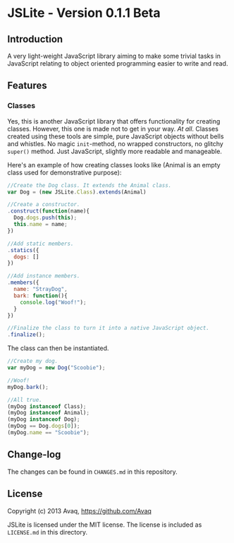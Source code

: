 # JSLite - Version 0.1.1 Beta

## Introduction

A very light-weight JavaScript library aiming to make some trivial tasks in JavaScript
relating to object oriented programming easier to write and read.

## Features

### Classes

Yes, this is another JavaScript library that offers functionality for creating classes.
However, this one is made not to get in your way. *At all*. Classes created using these
tools are simple, pure JavaScript objects without bells and whistles. No magic 
`init`-method, no wrapped constructors, no glitchy `super()` method. Just JavaScript,
slightly more readable and manageable.

Here's an example of how creating classes looks like (Animal is an empty class used for
demonstrative purpose):

```js
//Create the Dog class. It extends the Animal class.
var Dog = (new JSLite.Class).extends(Animal)

//Create a constructor.
.construct(function(name){
  Dog.dogs.push(this);
  this.name = name;
})

//Add static members.
.statics({
  dogs: []
})

//Add instance members.
.members({
  name: "StrayDog",
  bark: function(){
    console.log("Woof!");
  }
})

//Finalize the class to turn it into a native JavaScript object.
.finalize();
```

The class can then be instantiated.

```js
//Create my dog.
var myDog = new Dog("Scoobie");

//Woof!
myDog.bark();

//All true.
(myDog instanceof Class);
(myDog instanceof Animal);
(myDog instanceof Dog);
(myDog == Dog.dogs[0]);
(myDog.name == "Scoobie");

```

## Change-log

The changes can be found in `CHANGES.md` in this repository.

## License

Copyright (c) 2013 Avaq, https://github.com/Avaq

JSLite is licensed under the MIT license. The license is included as `LICENSE.md` in this
directory.
